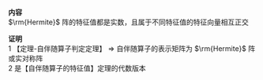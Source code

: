 **内容**  
 $\rm{Hermite}$ 阵的特征值都是实数，且属于不同特征值的特征向量相互正交  
  
**证明**  
1 【定理-自伴随算子判定定理】 $\Rightarrow$ 自伴随算子的表示矩阵为 $\rm{Hermite}$ 阵或实对称阵  
2 是【自伴随算子的特征值】定理的代数版本  
